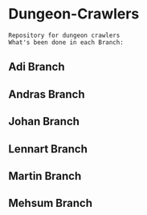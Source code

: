 # Dungeon-Crawlers
```
Repository for dungeon crawlers
What's been done in each Branch:
```
## Adi Branch 

## Andras Branch

## Johan Branch

## Lennart Branch

## Martin Branch

## Mehsum Branch
